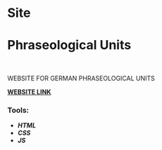 # Site
<h1>Phraseological Units</h1>
<br>
<p>WEBSITE FOR GERMAN PHRASEOLOGICAL UNITS</p>
<a href="https://alinaharakh.github.io/Site/"><strong>WEBSITE LINK</strong></a>
<br>
<h3>Tools:</h3>
<ul>
  <li>
    <em>
      <strong>HTML</strong>
    </em>
  </li>
    <li>
    <em>
      <strong>CSS</strong>
    </em>
  </li>
    <li>
    <em>
      <strong>JS</strong>
    </em>
  </li>
</ul>
<br>
